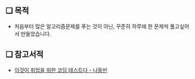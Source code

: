 ## ❏ 목적
  - 처음부터 많은 알고리즘문제를 푸는 것이 아닌, 꾸준히 하루에 한 문제씩 풀고싶어서 만들었습니다.
    
## ❏ 참고서적
  - <a href='https://www.aladin.co.kr/shop/wproduct.aspx?ItemId=247882118'>이것이 취업을 위한 코딩 테스트다 - 나동빈</a>